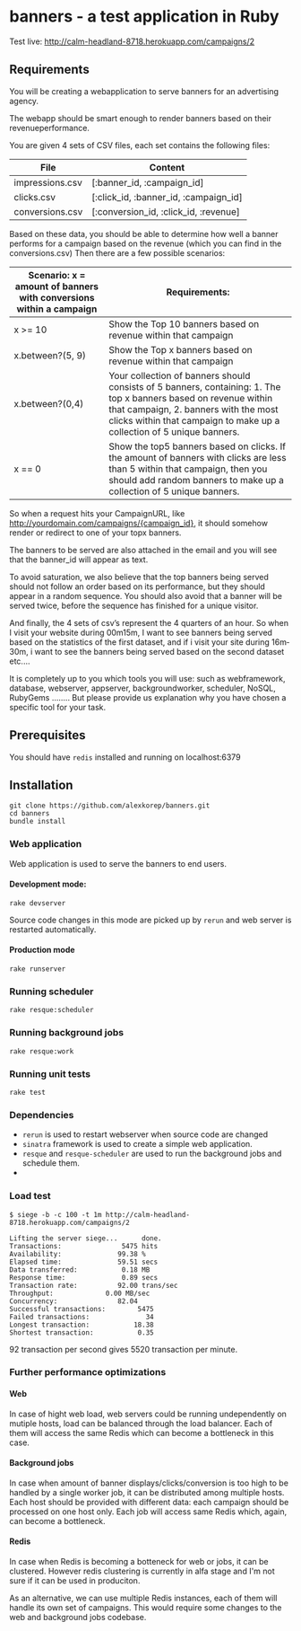 
banners - a test application in Ruby
=======

Test live: http://calm-headland-8718.herokuapp.com/campaigns/2

## Requirements

You will be creating a web­application to serve banners for an advertising agency.

The web­app should be smart enough to render banners based on their revenue­performance.

You are given 4 sets of CSV files, each set contains the following files:

File | Content
---------------|--------------------------
impressions.csv | [:banner_id, :campaign_id]
clicks.csv | [:click_id, :banner_id, :campaign_id]
conversions.csv | [:conversion_id, :click_id, :revenue]

Based on these data, you should be able to determine how well a banner performs for a
campaign based on the revenue (which you can find in the conversions.csv)
Then there are a few possible scenarios:

Scenario: x = amount of banners with conversions within a campaign|Requirements:
------------- | -----------------------
x >= 10 | Show the Top 10 banners based on revenue within that campaign
| x.between?(5, 9) | Show the Top x banners based on revenue within that campaign |
| x.between?(0,4) | Your collection of banners should consists of 5 banners, containing: 1. The top x banners based on revenue within that campaign, 2. banners with the most clicks within that campaign to make up a collection of 5 unique banners. |
| x == 0 | Show the top­5 banners based on clicks. If the amount of banners with clicks are less than 5 within that campaign, then you should add random banners to make up a collection of 5 unique banners. |


So when a request hits your Campaign­URL, like
http://yourdomain.com/campaigns/{campaign_id}, it should somehow render or redirect to
one of your top­x banners.

The banners to be served are also attached in the email and you will see that the banner_id
will appear as text.

To avoid saturation, we also believe that the top banners being served should not follow an
order based on its performance, but they should appear in a random sequence.
You should also avoid that a banner will be served twice, before the sequence has finished for
a unique visitor.

And finally, the 4 sets of csv’s represent the 4 quarters of an hour. So when I visit your
website during 00m­15m, I want to see banners being served based on the statistics of the
first dataset, and if i visit your site during 16m­30m, i want to see the banners being served
based on the second dataset etc....

It is completely up to you which tools you will use: such as web­framework, database,
web­server, app­server, background­worker, scheduler, NoSQL, RubyGems ........ But
please provide us explanation why you have chosen a specific tool for your task.

## Prerequisites

You should have ```redis``` installed and running on localhost:6379

## Installation

```
git clone https://github.com/alexkorep/banners.git
cd banners
bundle install
```

### Web application

Web application is used to serve the banners to end users.

#### Development mode:
```
rake devserver
```
Source code changes in this mode are picked up by ```rerun``` and web server is restarted automatically.

#### Production mode
```
rake runserver
```

### Running scheduler
```
rake resque:scheduler

```

### Running background jobs

```
rake resque:work
```

### Running unit tests
```
rake test
```

### Dependencies

* ```rerun``` is used to restart webserver when source code are changed
* ```sinatra``` framework is used to create a simple web application.
* ```resque``` and ```resque-scheduler``` are used to run the background jobs and schedule them.
* 

### Load test

```
$ siege -b -c 100 -t 1m http://calm-headland-8718.herokuapp.com/campaigns/2

Lifting the server siege...      done.
Transactions:		        5475 hits
Availability:		       99.38 %
Elapsed time:		       59.51 secs
Data transferred:	        0.18 MB
Response time:		        0.89 secs
Transaction rate:	       92.00 trans/sec
Throughput:		        0.00 MB/sec
Concurrency:		       82.04
Successful transactions:        5475
Failed transactions:	          34
Longest transaction:	       18.38
Shortest transaction:	        0.35
```

92 transaction per second gives 5520 transaction per minute.


### Further performance optimizations
#### Web
In case of hight web load, web servers could be running undependently on mutiple hosts, load can be balanced through the load balancer. Each of them will access the same Redis which can become a bottleneck in this case.

#### Background jobs
In case when amount of banner displays/clicks/conversion is too high to be handled by a single worker job, it can be distributed among multiple hosts. Each host should be provided with different data: each campaign should be processed on one host only. Each job will access same Redis which, again, can become a bottleneck.

#### Redis
In case when Redis is becoming a botteneck for web or jobs, it can be clustered. However redis clustering is currently in alfa stage and I'm not sure if it can be used in produciton.

As an alternative, we can use multiple Redis instances, each of them will handle its own set of campaigns. This would require some changes to the web and background jobs codebase.
